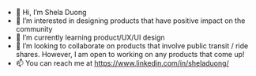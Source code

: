 - 👋 Hi, I’m Shela Duong
- 👀 I’m interested in designing products that have positive impact on the community
- 🌱 I’m currently learning product/UX/UI design
- 💞️ I’m looking to collaborate on products that involve public transit / ride shares. However, I am open to working on any products that come up!
- 📫 You can reach me at https://www.linkedin.com/in/sheladuong/

<!---
stdng/stdng is a ✨ special ✨ repository because its `README.md` (this file) appears on your GitHub profile.
You can click the Preview link to take a look at your changes.
--->
